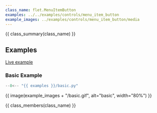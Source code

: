 ```yaml
---
class_name: flet.MenuItemButton
examples: ../../examples/controls/menu_item_button
example_images: ../examples/controls/menu_item_button/media
---
```


{{ class_summary(class_name) }}

## Examples

[Live example](https://flet-controls-gallery.fly.dev/buttons/menuitembutton)

### Basic Example

```python
--8<-- "{{ examples }}/basic.py"
```

{{ image(example_images + "/basic.gif", alt="basic", width="80%") }}


{{ class_members(class_name) }}
